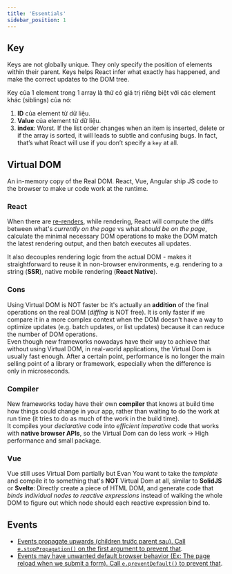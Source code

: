 ```yaml
---
title: 'Essentials'
sidebar_position: 1
---
```


## Key

Keys are not globally unique. They only specify the position of elements within their parent. Keys helps React infer what exactly has happened, and make the correct updates to the DOM tree.

Key của 1 element trong 1 array là thứ có giá trị riêng biệt với các element khác (siblings) của nó:

1. **ID** của element từ dữ liệu.
2. **Value** của element từ dữ liệu.
3. **index**: Worst. If the list order changes when an item is inserted, delete or if the array is sorted, it will leads to subtle and confusing bugs. In fact, that’s what React will use if you don’t specify a `key` at all.

## Virtual DOM

An in-memory copy of the Real DOM. React, Vue, Angular ship JS code to the browser to make ur code work at the runtime.

### React

When there are [re-renders](../React/react-lifecycle.md#step-1-react-trigger-render-initial-hoặc-re-render-component), while rendering, React will compute the diffs between what's _currently on the page_ vs what _should be on the page_, calculate the minimal necessary DOM operations to make the DOM match the latest rendering output, and then batch executes all updates.

It also decouples rendering logic from the actual DOM - makes it straightforward to reuse it in non-browser environments, e.g. rendering to a string (**SSR**), native mobile rendering (**React Native**).

### Cons

Using Virtual DOM is NOT faster bc it's actually an **addition** of the final operations on the real DOM (_diffing_ is NOT free). It is only faster if we compare it in a more complex context when the DOM doesn't have a way to optimize updates (e.g. batch updates, or list updates) because it can reduce the number of DOM operations.  
Even though new frameworks nowadays have their way to achieve that without using Virtual DOM, in real-world applications, the Virtual Dom is usually fast enough. After a certain point, performance is no longer the main selling point of a library or framework, especially when the difference is only in microseconds.

### Compiler

New frameworks today have their own **compiler** that knows at build time how things could change in your app, rather than waiting to do the work at run time (it tries to do as much of the work in the build time).  
It compiles your _declarative_ code into _efficient imperative_ code that works with **native browser APIs**, so the Virtual Dom can do less work &rarr; High performance and small package.

### Vue

Vue still uses Virtual Dom partially but Evan You want to take the _template_ and compile it to something that's **NOT** Virtual Dom at all, similar to **SolidJS** or **Svelte**: Directly create a piece of HTML DOM, and generate code that _binds individual nodes to reactive expressions_ instead of walking the whole DOM to figure out which node should each reactive expression bind to.

## Events

- [Events propagate upwards (children trước parent sau). Call `e.stopPropagation()` on the first argument to prevent that](https://beta.reactjs.org/learn/responding-to-events#event-propagation).
- [Events may have unwanted default browser behavior (Ex: The page reload when we submit a form). Call `e.preventDefault()` to prevent that](https://beta.reactjs.org/learn/responding-to-events#preventing-default-behavior).
